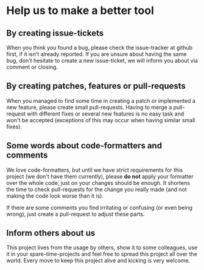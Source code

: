 <!--Thank to https://github.com/javafx-maven-plugin/javafx-maven-plugin/blob/master/CONTRIBUTING.md -->
# Help us to make a better tool

## By creating issue-tickets

When you think you found a bug, please check the issue-tracker at github first, if it isn't already reported. If you are unsure about having the same bug, don't hesitate to create a new issue-ticket, we will inform you about via comment or closing.


## By creating patches, features or pull-requests

When you managed to find some time in creating a patch or implemented a new feature, please create small pull-requests. Having to merge a pull-request with different fixes or several new features is no easy task and won't be accepted (exceptions of this may occur when having similar small fixes).


## Some words about code-formatters and comments

We love code-formatters, but until we have strict requirements for this project (we don't have them currently), please **do not** apply your formatter over the whole code, just on your changes should be enough. It shortens the time to check pull-requests for the change you really made (and not making the code look worse than it is).

If there are some comments you find irritating or confusing (or even being wrong), just create a pull-request to adjust these parts.


## Inform others about us

This project lives from the usage by others, show it to some colleagues, use it in your spare-time-projects and feel free to spread this project all over the world. Every move to keep this project alive and kicking is very welcome.
